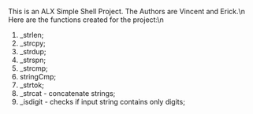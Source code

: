 This is an ALX Simple Shell Project. The Authors are Vincent and Erick.\n
Here are the functions created for the project:\n
1. _strlen;
2. _strcpy;
3. _strdup;
4. _strspn;
5. _strcmp;
6. stringCmp;
7. _strtok;
8. _strcat - concatenate strings;
9. _isdigit - checks if input string contains only digits;
